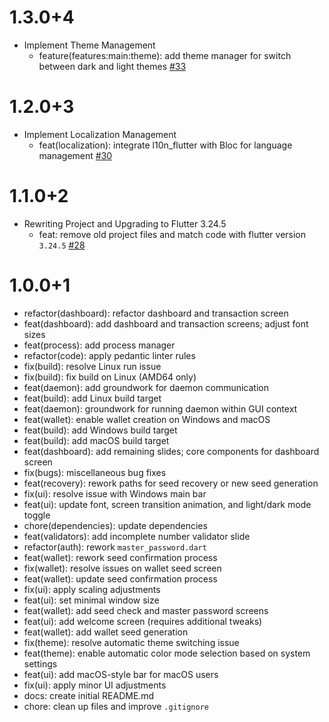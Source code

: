 # 1.3.0+4

- Implement Theme Management
  - feature(features:main:theme): add theme manager for switch between dark and light themes [#33](https://github.com/pactus-project/pactus-gui/pull/33)

# 1.2.0+3

- Implement Localization Management
  - feat(localization): integrate l10n_flutter with Bloc for language management [#30](https://github.com/pactus-project/pactus-gui/pull/30)

# 1.1.0+2

- Rewriting Project and Upgrading to Flutter 3.24.5
    - feat: remove old project files and match code with flutter version `3.24.5` [#28](https://github.com/pactus-project/pactus-gui/pull/28)

# 1.0.0+1
- refactor(dashboard): refactor dashboard and transaction screen
- feat(dashboard): add dashboard and transaction screens; adjust font sizes
- feat(process): add process manager
- refactor(code): apply pedantic linter rules
- fix(build): resolve Linux run issue
- fix(build): fix build on Linux (AMD64 only)
- feat(daemon): add groundwork for daemon communication
- feat(build): add Linux build target
- feat(daemon): groundwork for running daemon within GUI context
- feat(wallet): enable wallet creation on Windows and macOS
- feat(build): add Windows build target
- feat(build): add macOS build target
- feat(dashboard): add remaining slides; core components for dashboard screen
- fix(bugs): miscellaneous bug fixes
- feat(recovery): rework paths for seed recovery or new seed generation
- fix(ui): resolve issue with Windows main bar
- feat(ui): update font, screen transition animation, and light/dark mode toggle
- chore(dependencies): update dependencies
- feat(validators): add incomplete number validator slide
- refactor(auth): rework `master_password.dart`
- feat(wallet): rework seed confirmation process
- fix(wallet): resolve issues on wallet seed screen
- feat(wallet): update seed confirmation process
- fix(ui): apply scaling adjustments
- feat(ui): set minimal window size
- feat(wallet): add seed check and master password screens
- feat(ui): add welcome screen (requires additional tweaks)
- feat(wallet): add wallet seed generation
- fix(theme): resolve automatic theme switching issue
- feat(theme): enable automatic color mode selection based on system settings
- feat(ui): add macOS-style bar for macOS users
- fix(ui): apply minor UI adjustments
- docs: create initial README.md
- chore: clean up files and improve `.gitignore`
